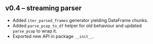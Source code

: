 v0.4 – streaming parser
-----------------------
- Added `iter_parsed_frames` generator yielding DataFrame chunks.
- Added `parse_pcap_to_df` helper for old behaviour and updated `parse_pcap` to wrap it.
- Exported new API in package `__init__`.
